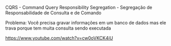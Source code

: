 CQRS - Command Query Responsibility Segregation - Segregação de Responsabilidade de Consulta e de Comando


Problema:
Você precisa gravar informações em um banco de dados mas ele trava porque tem muita consulta sendo executada








https://www.youtube.com/watch?v=cw0oVKCK4iU